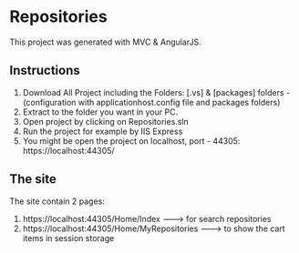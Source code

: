 # Repositories 


This project was generated with MVC & AngularJS.


## Instructions

1. Download All Project including the Folders: 
   [.vs] & [packages] folders - (configuration with applicationhost.config file and packages folders) 
2. Extract to the folder you want in your PC.
3. Open project by clicking on Repositories.sln
4. Run the project for example by IIS Express
5. You might be open the project on localhost, port - 44305: https://localhost:44305/

## The site

The site contain 2 pages:
1. https://localhost:44305/Home/Index ---> for search repositories
2. https://localhost:44305/Home/MyRepositories ---> to show the cart items in session storage








